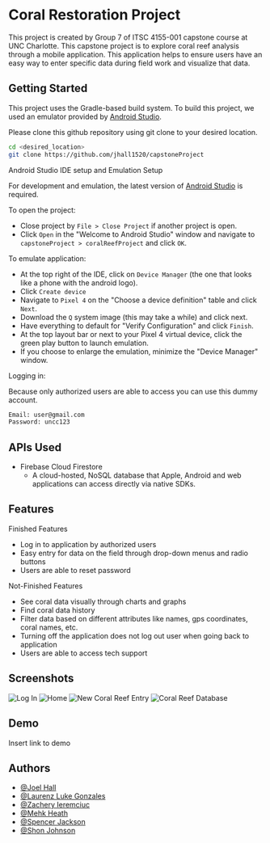 
# Coral Restoration Project

This project is created by Group 7 of ITSC 4155-001 capstone course at UNC Charlotte. 
This capstone project is to explore coral reef analysis through a mobile application. 
This application helps to ensure users have an easy way to enter specific data during field work and visualize that data.



## Getting Started

This project uses the Gradle-based build system. 
To build this project, we used an emulator provided by [Android Studio](https://developer.android.com/studio).

Please clone this github repository using git clone to your desired location.

```bash
cd <desired_location>
git clone https://github.com/jhall1520/capstoneProject
```

Android Studio IDE setup and Emulation Setup

For development and emulation, the latest version of [Android Studio](https://developer.android.com/studio) is required. 

To open the project:
- Close project by `File > Close Project` if another project is open.
- Click `Open` in the "Welcome to Android Studio" window and navigate to `capstoneProject > coralReefProject` and click `OK`.

To emulate application:
- At the top right of the IDE, click on `Device Manager` (the one that looks like a phone with the android logo).
- Click `Create device`
- Navigate to `Pixel 4` on the "Choose a device definition" table and click `Next`.
- Download the `Q` system image (this may take a while) and click next.
- Have everything to default for "Verify Configuration" and click `Finish`.
- At the top layout bar or next to your Pixel 4 virtual device, click the green play button to launch emulation.
- If you choose to enlarge the emulation, minimize the "Device Manager" window.

Logging in:

Because only authorized users are able to access you can use this dummy account.
```bash
Email: user@gmail.com
Password: uncc123
```

## APIs Used

- Firebase Cloud Firestore
    * A cloud-hosted, NoSQL database that Apple, Android and web applications can access directly via native SDKs.

## Features
Finished Features
- Log in to application by authorized users
- Easy entry for data on the field through drop-down menus and radio buttons
- Users are able to reset password

Not-Finished Features
- See coral data visually through charts and graphs
- Find coral data history
- Filter data based on different attributes like names, gps coordinates, coral names, etc.
- Turning off the application does not log out user when going back to application
- Users are able to access tech support
## Screenshots

![Log In](https://i.gyazo.com/a9803b03bb690e1139e273775bae61a6.png)
![Home](https://i.gyazo.com/375b65374949de942c0d80a466ffd2f0.png)
![New Coral Reef Entry](https://i.gyazo.com/1cdeb05d625a997039f604116a4e39fe.png)
![Coral Reef Database](https://i.gyazo.com/602430410a122ad88a0de600d8c214df.png)


## Demo

Insert link to demo


## Authors

- [@Joel Hall](https://www.github.com/jhall1520)
- [@Laurenz Luke Gonzales](https://www.github.com/lgonza32)
- [@Zachery Ieremciuc](https://www.github.com/zachieremciuc)
- [@Mehk Heath](https://www.github.com/<>)
- [@Spencer Jackson](https://www.github.com/<>)
- [@Shon Johnson](https://www.github.com/<>)

